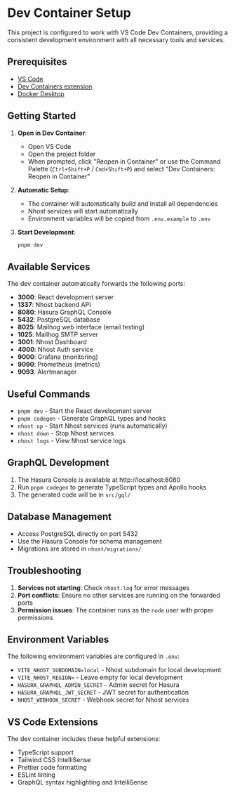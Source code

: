 # Dev Container Setup

This project is configured to work with VS Code Dev Containers, providing a consistent development environment with all necessary tools and services.

## Prerequisites

- [VS Code](https://code.visualstudio.com/)
- [Dev Containers extension](https://marketplace.visualstudio.com/items?itemName=ms-vscode-remote.remote-containers)
- [Docker Desktop](https://www.docker.com/products/docker-desktop/)

## Getting Started

1. **Open in Dev Container**:

   - Open VS Code
   - Open the project folder
   - When prompted, click "Reopen in Container" or use the Command Palette (`Ctrl+Shift+P` / `Cmd+Shift+P`) and select "Dev Containers: Reopen in Container"

2. **Automatic Setup**:

   - The container will automatically build and install all dependencies
   - Nhost services will start automatically
   - Environment variables will be copied from `.env.example` to `.env`

3. **Start Development**:
   ```bash
   pnpm dev
   ```

## Available Services

The dev container automatically forwards the following ports:

- **3000**: React development server
- **1337**: Nhost backend API
- **8080**: Hasura GraphQL Console
- **5432**: PostgreSQL database
- **8025**: Mailhog web interface (email testing)
- **1025**: Mailhog SMTP server
- **3001**: Nhost Dashboard
- **4000**: Nhost Auth service
- **9000**: Grafana (monitoring)
- **9090**: Prometheus (metrics)
- **9093**: Alertmanager

## Useful Commands

- `pnpm dev` - Start the React development server
- `pnpm codegen` - Generate GraphQL types and hooks
- `nhost up` - Start Nhost services (runs automatically)
- `nhost down` - Stop Nhost services
- `nhost logs` - View Nhost service logs

## GraphQL Development

1. The Hasura Console is available at http://localhost:8080
2. Run `pnpm codegen` to generate TypeScript types and Apollo hooks
3. The generated code will be in `src/gql/`

## Database Management

- Access PostgreSQL directly on port 5432
- Use the Hasura Console for schema management
- Migrations are stored in `nhost/migrations/`

## Troubleshooting

1. **Services not starting**: Check `nhost.log` for error messages
2. **Port conflicts**: Ensure no other services are running on the forwarded ports
3. **Permission issues**: The container runs as the `node` user with proper permissions

## Environment Variables

The following environment variables are configured in `.env`:

- `VITE_NHOST_SUBDOMAIN=local` - Nhost subdomain for local development
- `VITE_NHOST_REGION=` - Leave empty for local development
- `HASURA_GRAPHQL_ADMIN_SECRET` - Admin secret for Hasura
- `HASURA_GRAPHQL_JWT_SECRET` - JWT secret for authentication
- `NHOST_WEBHOOK_SECRET` - Webhook secret for Nhost services

## VS Code Extensions

The dev container includes these helpful extensions:

- TypeScript support
- Tailwind CSS IntelliSense
- Prettier code formatting
- ESLint linting
- GraphQL syntax highlighting and IntelliSense
